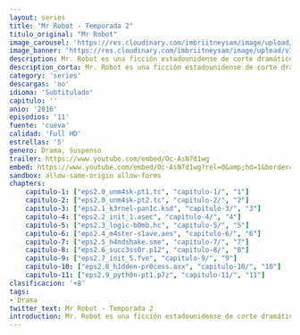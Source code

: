 ```yaml
---
layout: series
title: "Mr Robot - Temporada 2"
titulo_original: "Mr Robot"
image_carousel: 'https://res.cloudinary.com/imbriitneysam/image/upload/v1546988732/robot2-poster-min.jpg'
image_banner: 'https://res.cloudinary.com/imbriitneysam/image/upload/v1546988734/robot2-banner-min.jpg'
description: Mr. Robot es una ficción estadounidense de corte dramático creada por Sam Esmail y lanzada a la pequeña pantalla el 24 de junio de 2015 de la mano de la cadena USA Network. Este thriller psicológico gira en torno a la vida de Elliot Alderson, un joven que sufre de trastorno de ansiedad social que le provoca sensaciones de incomodidad cuando se encuentra delante de la gente. Por eso, el protagonista al que da vida el conocido actor Rami Malek, decide desarrollar su vida laboral detrás de la pantalla de un ordenador. Elliot, que cuenta con unas habilidades informáticas inhumanas, se pasa el día entero trabajando. Durante el día desempeña la labor de vigilante cibernético en una empresa y cuando se pone el sol, se convierte automáticamente en un pirata informático. Es Mr. Robot, interpretado por Christian Slater, el que le llama para que forme parte de la plantilla de Fsociety, un equipo de hackers dispuestos a todo con tal de destruir a aquellas personas que tienen el poder suficiente como para manejar América. Entre la espada y la pared, Alderson tiene que tomar la que puede ser la decisión más importante de su vida, ganarse el prestigio de manera legal o acabar con las injusticias del país de forma ilegal.
description_corta: Mr. Robot es una ficción estadounidense de corte dramático creada por Sam Esmail y lanzada a la pequeña pantalla el 24 de junio de 2015 de la mano de la cadena USA Network. Este thriller psicológico gira en torno a la vida de...
category: 'series'
descargas: 'no'
idioma: 'Subtitulado'
capitulo: ''
anio: '2016'
episodios: '11'
fuente: 'cueva'
calidad: 'Full HD'
estrellas: '5'
genero: Drama, Suspenso
trailer: https://www.youtube.com/embed/Oc-AsN7d1wg
embed: https://www.youtube.com/embed/Oc-AsN7d1wg?rel=0&amp;hd=1&border=0&wmode=opaque&enablejsapi=1&modestbranding=1&controls=1&showinfo=1
sandbox: allow-same-origin allow-forms 
chapters:
    capitulo-1: ["eps2.0_unm4sk-pt1.tc", "capitulo-1/", "1"]
    capitulo-2: ["eps2.0_unm4sk-pt2.tc", "capitulo-2/", "2"]
    capitulo-3: ["eps2.1_k3rnel-pan1c.ksd", "capitulo-3/", "3"]
    capitulo-4: ["eps2.2_init_1.asec", "capitulo-4/", "4"]
    capitulo-5: ["eps2.3_logic-b0mb.hc", "capitulo-5/", "5"]
    capitulo-6: ["eps2.4_m4ster-s1ave.aes", "capitulo-6/", "6"]
    capitulo-7: ["eps2.5_h4ndshake.sme", "capitulo-7/", "7"]
    capitulo-8: ["eps2.6_succ3ss0r.p12", "capitulo-8/", "8"]
    capitulo-9: ["eps2.7_init_5.fve", "capitulo-9/", "9"]
    capitulo-10: ["eps2.8_h1dden-pr0cess.axx", "capitulo-10/", "10"]
    capitulo-11: ["eps2.9_pyth0n-pt1.p7z", "capitulo-11/", "11"]
clasificacion: '+8'
tags:
- Drama
twitter_text: Mr Robot - Temporada 2
introduction: Mr. Robot es una ficción estadounidense de corte dramático creada por Sam Esmail y lanzada a la pequeña pantalla el 24 de junio de 2015 de la mano de la cadena USA Network. Este thriller psicológico gira en torno a la vida de
---
```













